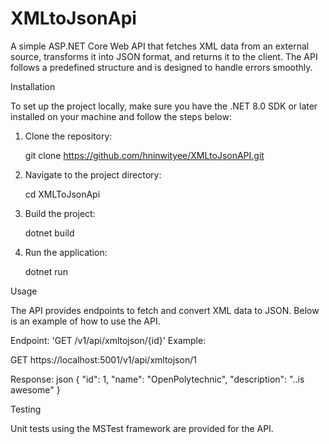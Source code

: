 # XMLtoJsonApi
A simple ASP.NET Core Web API that fetches XML data from an external source, transforms it into JSON format, and returns it to the client. 
The API follows a predefined structure and is designed to handle errors smoothly.

Installation

To set up the project locally, make sure you have the .NET 8.0 SDK or later installed on your machine and follow the steps below:

1. Clone the repository:
   
   git clone https://github.com/hninwityee/XMLtoJsonAPI.git
   
2. Navigate to the project directory:
   
   cd XMLToJsonApi

3. Build the project:
   
   dotnet build
   
4. Run the application:
   
   dotnet run
  

Usage

The API provides endpoints to fetch and convert XML data to JSON. 
Below is an example of how to use the API.


Endpoint: 'GET /v1/api/xmltojson/{id}'
Example:
  
  GET https://localhost:5001/v1/api/xmltojson/1
  
Response:
  json
  {
    "id": 1,
    "name": "OpenPolytechnic",
    "description": "..is awesome"
  }

Testing

Unit tests using the MSTest framework are provided for the API.
